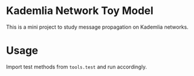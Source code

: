 # Kademlia Network Toy Model

This is a mini project to study message propagation on Kademlia
networks.

# Usage

Import test methods from `tools.test` and run accordingly.
